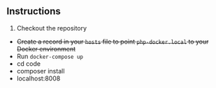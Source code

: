 ## Instructions
1. Checkout the repository
* ~~Create a record in your `hosts` file to point `php-docker.local` to your Docker environment~~
* Run `docker-compose up`
* cd code 
* composer install
* localhost:8008

